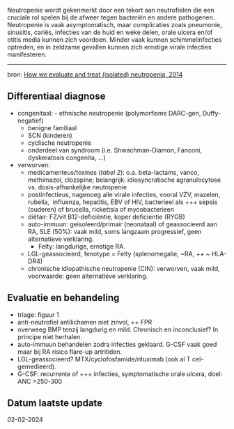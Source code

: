 Neutropenie wordt gekenmerkt door een tekort aan neutrofielen die een cruciale rol spelen bij de afweer tegen bacteriën en andere pathogenen. Neutropenie is vaak asymptomatisch, maar complicaties zoals pneumonie, sinusitis, cariës, infecties van de huid en weke delen, orale ulcera en/of otitis media kunnen zich voordoen. Minder vaak kunnen schimmelinfecties optreden, en in zeldzame gevallen kunnen zich ernstige virale infecties manifesteren. 
___
bron: [How we evaluate and treat (isolated) neutropenia, 2014](https://ashpublications.org/blood/article/124/8/1251/33512/How-we-evaluate-and-treat-neutropenia-in-adults)  
## Differentiaal diagnose
- congenitaal:
		- ethnische neutropenie (polymorfisme DARC-gen, Duffy-negatief)
	- benigne familiaal
	- SCN (kinderen)
	- cyclische neutropenie
	- onderdeel van syndroom (i.e. Shwachman-Diamon, Fanconi, dyskeratosis congenita, ...)
- verworven:  
	- medicamenteus/toxines (*tabel 2*): o.a. beta-lactams, vanco, methimazol, clozapine; belangrijk: idiosyncratische agranulocytose vs. dosis-afhankelijke neutropenie  
	- postinfectieus, nagenoeg alle virale infecties, vooral VZV, mazelen, rubella,  influenza, hepatitis, EBV of HIV, bacterieel als +++ sepsis (ouderen) of brucella, rickettsia of mycobacterieen  
	- diëtair: FZ/vit B12-deficiëntie, koper deficientie (RYGB)  
	- auto-immuun: geisoleerd/primair (neonataal) of geassocieerd aan RA, SLE (50%): vaak mild, soms langzaam progressief, geen alternatieve verklaring. 
		- Felty: langdurige, ernstige RA.  
	- LGL-geassocieerd, fenotype = Felty (splenomegalie, ~RA, ++ ~ HLA-DR4)  
	- chronische idiopathische neutropenie (CIN): verworven, vaak mild, voorwaarde: geen alternatieve verklaring.
## Evaluatie en behandeling
- triage: figuur 1  
- anti-neutrofiel antilichamen niet zinvol, ++ FPR  
- overweeg BMP tenzij langdurig en mild. Chronisch en inconclusief? In principe niet herhalen. 
- auto-immuun behandelen zodra infecties geklaard. G-CSF vaak goed maar bij RA risico flare-up artritiden.  
- LGL-geassocieerd? MTX/cyclofosfamide/rituximab (ook al T cel-gemedieerd).  
- G-CSF: recurrente of +++ infecties, symptomatische orale ulcera, doel: ANC >250-300
## Datum laatste update
02-02-2024